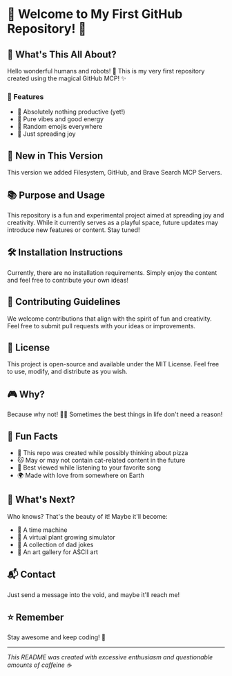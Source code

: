 # 🌟 Welcome to My First GitHub Repository! 🎉

## 🚀 What's This All About?
Hello wonderful humans and robots! 👋 This is my very first repository created using the magical GitHub MCP! ✨

### 🎪 Features
* 🌈 Absolutely nothing productive (yet!)
* 🦄 Pure vibes and good energy
* 🎨 Random emojis everywhere
* 🌺 Just spreading joy

## 🔧 New in This Version
This version we added Filesystem, GitHub, and Brave Search MCP Servers.
## 📚 Purpose and Usage
This repository is a fun and experimental project aimed at spreading joy and creativity. While it currently serves as a playful space, future updates may introduce new features or content. Stay tuned!

## 🛠️ Installation Instructions
Currently, there are no installation requirements. Simply enjoy the content and feel free to contribute your own ideas!

## 🤝 Contributing Guidelines
We welcome contributions that align with the spirit of fun and creativity. Feel free to submit pull requests with your ideas or improvements.

## 📜 License
This project is open-source and available under the MIT License. Feel free to use, modify, and distribute as you wish.

## 🎮 Why?
Because why not! 🤷‍♂️ Sometimes the best things in life don't need a reason!

## 🌈 Fun Facts
* 🍕 This repo was created while possibly thinking about pizza
* 🐱 May or may not contain cat-related content in the future
* 🎵 Best viewed while listening to your favorite song
* 🌍 Made with love from somewhere on Earth

## 🎉 What's Next?
Who knows? That's the beauty of it! Maybe it'll become:
* 🚗 A time machine
* 🌱 A virtual plant growing simulator
* 🎲 A collection of dad jokes
* 🎨 An art gallery for ASCII art

## 📬 Contact
Just send a message into the void, and maybe it'll reach me! 

## ⭐ Remember
Stay awesome and keep coding! 🌟

---
*This README was created with excessive enthusiasm and questionable amounts of caffeine ☕*
